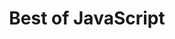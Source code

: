 ---
codehost: https://github.com/bestofjs
logohandle: bestofjs
sort: bestofjs
title: Best of JavaScript
website: https://bestofjs.org/
---